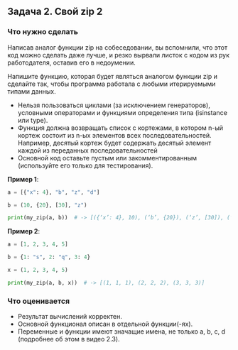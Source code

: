 ## Задача 2. Свой zip 2
### Что нужно сделать
Написав аналог функции zip на собеседовании, вы вспомнили, 
что этот код можно сделать даже лучше, и резко вырвали листок 
с кодом из рук работодателя, оставив его в недоумении.

Напишите функцию, которая будет являться аналогом функции zip 
и сделайте так, чтобы программа работала с любыми итерируемыми 
типами данных.

- Нельзя пользоваться циклами (за исключением генераторов), 
  условными операторами и функциями определения типа
  (isinstance или type).
- Функция должна возвращать список с кортежами, в котором 
  n-ый кортеж состоит из n-ых элементов всех последовательностей. 
  Например, десятый кортеж будет содержать десятый элемент каждой 
  из переданных последовательностей
- Основной код оставьте пустым или закомментированным
  (используйте его только для тестирования).


**Пример 1**:
````python
a = [{"x": 4}, "b", "z", "d"]

b = (10, {20}, [30], "z")

print(my_zip(a, b))  # -> [({‘x’: 4}, 10), (‘b’, {20}), (‘z’, [30]), (‘d’, ‘z’)]
````

**Пример 2**:
```python
a = [1, 2, 3, 4, 5]

b = {1: "s", 2: "q", 3: 4}

x = (1, 2, 3, 4, 5)

print(my_zip(a, b, x))  # -> [(1, 1, 1), (2, 2, 2), (3, 3, 3)]
```


### Что оценивается
- Результат вычислений корректен.
- Основной функционал описан в отдельной функции(-ях).
- Переменные и функции имеют значащие имена, не только a, b, c, d (подробнее об этом в видео 2.3).
